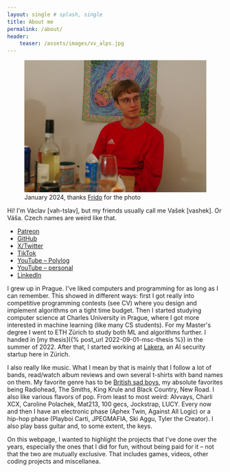 ```yaml
---
layout: single # splash, single
title: About me
permalink: /about/
header:
    teaser: /assets/images/vv_alps.jpg
---
```


<figure>
	<a href="/assets/images/vv_alps.jpg"><img src="/assets/images/vv_at_home.jpg"></a>
	<figcaption>January 2024, thanks <a href="https://frido.ai/">Frido</a> for the photo</figcaption>
</figure>

Hi! I'm Václav \[vah-tslav\], but my friends usually call me Vašek \[vashek\]. Or Váša. Czech names are weird like that.

<!-- When updating this list, also update _config.yml -->
* [Patreon](https://www.patreon.com/vvolhejn)  
* [GitHub](https://github.com/vvolhejn)
* [X/Twitter](https://x.com/vvolhejn)
* [TikTok](https://www.tiktok.com/@vvolhejn)
* [YouTube – Polylog](https://www.youtube.com/@polylogcs)
* [YouTube – personal](https://www.youtube.com/@vvolhejn)
* [LinkedIn](https://www.linkedin.com/in/vaclav-volhejn/)

I grew up in Prague.
I've liked computers and programming for as long as I can remember.
This showed in different ways:
first I got really into competitive programming contests (see CV)
where you design and implement algorithms on a tight time budget.
Then I started studying computer science at Charles University in Prague,
where I got more interested in machine learning (like many CS students).
For my Master's degree I went to ETH Zürich to study both ML and algorithms further.
I handed in [my thesis]({% post_url 2022-09-01-msc-thesis %}) in the summer of 2022.
After that, I started working at [Lakera](https://www.lakera.ai/),
an AI security startup here in Zürich.

I also really like music. What I mean by that is mainly that I follow a lot of
bands, read/watch album reviews and own several t-shirts with band names on
them. My favorite genre has to be [British sad boys](https://youtu.be/QZ33rSumeEc?t=46),
my absolute favorites being Radiohead, The Smiths, King Krule and Black Country, New Road.
I also like various flavors of pop. From least to most weird: Alvvays, Charli XCX, Caroline Polachek, Mat213, 100 gecs, Jockstrap, LUCY.
Every now and then I have an electronic phase (Aphex Twin, Against All Logic) or a hip-hop phase (Playboi Carti, JPEGMAFIA, Ski Aggu, Tyler the Creator).
I also play bass guitar and, to some extent, the keys.

On this webpage, I wanted to highlight the projects that I've done over the years,
especially the ones that I did for fun, without being paid for it – not that the two are mutually exclusive.
That includes games, videos, other coding projects and miscellanea.